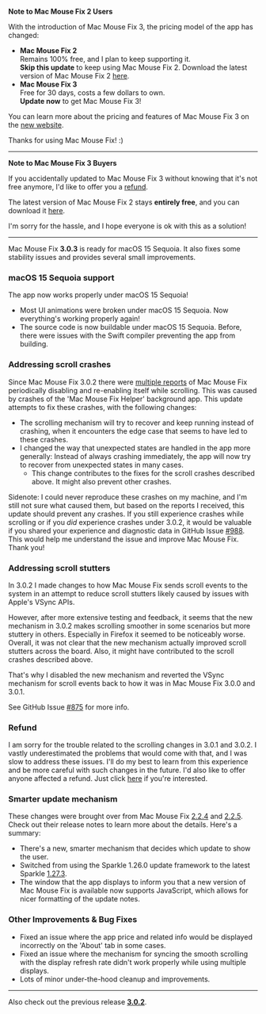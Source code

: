 **Note to Mac Mouse Fix 2 Users**

 With the introduction of Mac Mouse Fix 3, the pricing model of the app has changed:
 
 - **Mac Mouse Fix 2**\
 Remains 100% free, and I plan to keep supporting it.\
**Skip this update** to keep using Mac Mouse Fix 2. Download the latest version of Mac Mouse Fix 2 [here](https://redirect.macmousefix.com/?target=mmf2-latest).
 - **Mac Mouse Fix 3**\
 Free for 30 days, costs a few dollars to own.\
 **Update now** to get Mac Mouse Fix 3!

You can learn more about the pricing and features of Mac Mouse Fix 3 on the [new website](https://macmousefix.com/).

Thanks for using Mac Mouse Fix! :)

---

**Note to Mac Mouse Fix 3 Buyers**

If you accidentally updated to Mac Mouse Fix 3 without knowing that it's not free anymore, I'd like to offer you a [refund](https://redirect.macmousefix.com/?target=mmf-apply-for-refund).

The latest version of Mac Mouse Fix 2 stays **entirely free**, and you can download it [here](https://redirect.macmousefix.com/?target=mmf2-latest).

I'm sorry for the hassle, and I hope everyone is ok with this as a solution!

---

Mac Mouse Fix **3.0.3** is ready for macOS 15 Sequoia. It also fixes some stability issues and provides several small improvements.

### macOS 15 Sequoia support

The app now works properly under macOS 15 Sequoia!

- Most UI animations were broken under macOS 15 Sequoia. Now everything's working properly again!
- The source code is now buildable under macOS 15 Sequoia. Before, there were issues with the Swift compiler preventing the app from building.

### Addressing scroll crashes

Since Mac Mouse Fix 3.0.2 there were [multiple reports](https://github.com/noah-nuebling/mac-mouse-fix/issues/988) of Mac Mouse Fix periodically disabling and re-enabling itself while scrolling. This was caused by crashes of the 'Mac Mouse Fix Helper' background app. This update attempts to fix these crashes, with the following changes:

- The scrolling mechanism will try to recover and keep running instead of crashing, when it encounters the edge case that seems to have led to these crashes. 
- I changed the way that unexpected states are handled in the app more generally: Instead of always crashing immediately, the app will now try to recover from unexpected states in many cases. 
    <!-- - This is achieved by adding the `NDEBUG` compiler flag, and restructuring some code that uses so-called `assert` statements. -->
    - This change contributes to the fixes for the scroll crashes described above. It might also prevent other crashes.
  
Sidenote: I could never reproduce these crashes on my machine, and I'm still not sure what caused them, but based on the reports I received, this update should prevent any crashes. If you still experience crashes while scrolling or if you *did* experience crashes under 3.0.2, it would be valuable if you shared your experience and diagnostic data in GitHub Issue [#988](https://github.com/noah-nuebling/mac-mouse-fix/issues/988). This would help me understand the issue and improve Mac Mouse Fix. Thank you!

### Addressing scroll stutters

In 3.0.2 I made changes to how Mac Mouse Fix sends scroll events to the system in an attempt to reduce scroll stutters likely caused by issues with Apple's VSync APIs.

However, after more extensive testing and feedback, it seems that the new mechanism in 3.0.2 makes scrolling smoother in some scenarios but more stuttery in others. Especially in Firefox it seemed to be noticeably worse. \
Overall, it was not clear that the new mechanism actually improved scroll stutters across the board. Also, it might have contributed to the scroll crashes described above.

That's why I disabled the new mechanism and reverted the VSync mechanism for scroll events back to how it was in Mac Mouse Fix 3.0.0 and 3.0.1. 

See GitHub Issue [#875](https://github.com/noah-nuebling/mac-mouse-fix/issues/875) for more info.

### Refund

I am sorry for the trouble related to the scrolling changes in 3.0.1 and 3.0.2. I vastly underestimated the problems that would come with that, and I was slow to address these issues. I'll do my best to learn from this experience and be more careful with such changes in the future. I'd also like to offer anyone affected a refund. Just click [here](https://redirect.macmousefix.com/?target=mmf-apply-for-refund) if you're interested.

### Smarter update mechanism

These changes were brought over from Mac Mouse Fix [2.2.4](https://github.com/noah-nuebling/mac-mouse-fix/releases/tag/2.2.4) and [2.2.5](https://github.com/noah-nuebling/mac-mouse-fix/releases/tag/2.2.5). Check out their release notes to learn more about the details. Here's a summary:

- There's a new, smarter mechanism that decides which update to show the user.
- Switched from using the Sparkle 1.26.0 update framework to the latest Sparkle [1.27.3](https://github.com/sparkle-project/Sparkle/releases/tag/1.27.3).
- The window that the app displays to inform you that a new version of Mac Mouse Fix is available now supports JavaScript, which allows for nicer formatting of the update notes.

### Other Improvements & Bug Fixes

- Fixed an issue where the app price and related info would be displayed incorrectly on the 'About' tab in some cases.
- Fixed an issue where the mechanism for syncing the smooth scrolling with the display refresh rate didn't work properly while using multiple displays.
- Lots of minor under-the-hood cleanup and improvements.

---

Also check out the previous release [**3.0.2**](https://github.com/noah-nuebling/mac-mouse-fix/releases/tag/3.0.2).

<!-- - Maybe other things I forgot to mention. -->

<!--

DRAFT:

- Updated fallback_licenseinfo_config.json. This should prevent issue where price is shown wrong sometimes, and free countries aren't free (when the app has never connected to the internet or the licenseinfo cache is lost (forgot where it's cached?))
- Fixed UI animations which broke under macOS 15 Sequoia. By using new mechanism in private APIs that we use to get beautiful animations to prepare the animations.
- Changes to the scrolling mechanism to attempt to fix crashes (https://github.com/noah-nuebling/mac-mouse-fix/issues/988)
    - Don't know why this happened and could never ever reproduce the crashes on my machine, but the code it more robust now and tries to recover if it ends up in a weird state instead of crashing.
- Added NDEBUG compiler flag for releases. This prevents the app from crashing on assert() failures. Made some internal restructuring to make this possible (returns and exit(1) in some places) - Overall more robust - Might fix other crashes as well. This also contributed to the scroll crashes (https://github.com/noah-nuebling/mac-mouse-fix/issues/988)

v-coba-commit: ebce9d423b063015b112aa0011e8175e3a64c8ac
v-coba-cleanup-commit: 1625562b53743fd4f273393cb58dfe647a65bfc1

- Fixed code for syncing scrolling with the display refresh rate when there are multiple monitors.
    - Change that caused this is just that [ScrollUtility updateMouseDidMoveWithEvent:event] is now being called in Scroll.m
- Changed the displayLinkCallback() scheduling back to the native scheduling (which was used pre 3.0.2 and in the original 3.0.2-v-coba build) This should improve scrolling in some scenarios, e.g. in Firefox, but also might worsen scrolling performance in other scenarios. Overall it should be more stable though and less prone to introducing bugs in the rest of the scrolling system.
- Mostly rewrote the scheduling code inside displayLinkCallback() to be more flexible and clear. (and other changes to scrolling system. Is that good?) (commit 1625562b53743fd4f273393cb58dfe647a65bfc1 )
    - TODO: Review this. Review: Outside of displayLinkCallback()` we seem to have only reordered things and added some comments. TODO2: Review the current scheduling code.

- Implemented new mechanism for deciding which update to present to the user:
    - If you skip a major update (2.x.x -> 3.x.x), you'll still be notified of new minor updates (2.0.1 -> 2.0.2)
    - If you skip a minor update, you'll still be notified when the next minor update comes out, or when there's a major update.
    - When updating to a new major version, you'll always update to the first stable release first (such as 3.0.0, or 4.0.0) even when there's a newer point release available. That's so you can see the changelog for the x.0.0 version which might contain all the new features of the major version and other important info for people updating from a previous major version (such as the info about the pricing changes which people updating from MMF 2.x.x directly to 3.0.1, or 3.0.2 didn't see at all)
    - (Brought over changes from 2.2.4)
        - Enabled javascript inside update notes. This lets us display alert-style blockquote ala GitHub markdown.
        - ... 

- Made some changes to the code base to prevent Swift 6 compiler crashes, which makes the app buildable with the latest Xcode toolchain.
- Lots of under the hood cleanup and improvements.

-->